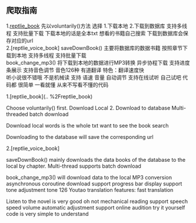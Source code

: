 ## 爬取指南
1.[reptlie_book](..%2Freptlie_book) 
   先以voluntarily()方法 选择  1.下载本地 2.下载到数据库 支持多线程 支持批量下载
   下载本地的话是全本txt 想看的书籍自己搜索
   下载到数据库会保存对应的url   
2.[reptlie_voice_book]
  saveDownBook()  主要将数据库的数据书籍 按照章节下载到本地  支持多线程 支持批量下载  
  book_change_mp3()  将下载到本地的数据进行MP3转换    异步协程下载  支持进度条展示 支持音色调节 音色126种 有道翻译  特色：翻译速度快  
  听小说很不错哦  不是机械读  支持 语速 音量 自动调节 支持在线试听   自己试吧  代码都 很简单 一看就懂 
从来不写看不懂的代码



1.[reptlie_book](.. %2Freptlie_book)

Choose voluntarily() first. Download Local 2. Download to database Multi-threaded batch download

Download local words is the whole txt want to see the book search

Downloading to the database will save the corresponding url

2.[reptlie_voice_book]

saveDownBook() mainly downloads the data books of the database to the local by chapter. Multi-thread supports batch download

book_change_mp3() will download data to the local MP3 conversion asynchronous coroutine download support progress bar display support tone adjustment tone 126 Youtao translation features: fast translation

Listen to the novel is very good oh not mechanical reading support speech speed volume automatic adjustment support online audition try it yourself code is very simple to understand   